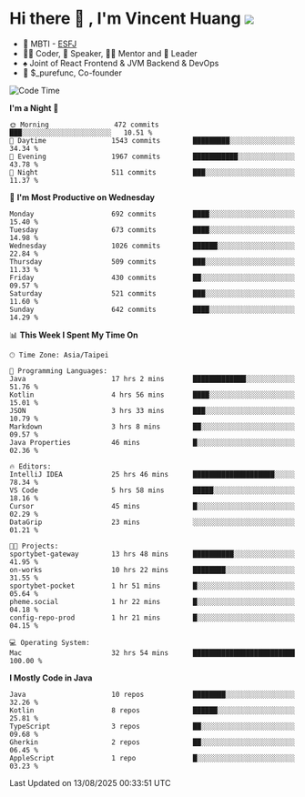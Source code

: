 # Hi there 👋 , I'm Vincent Huang ![](https://komarev.com/ghpvc/?username=Jian-Min-Huang)
- 👀 MBTI - [ESFJ](https://www.16personalities.com/esfj-personality)
- 👨‍💻 Coder, 🎤 Speaker, 👨‍🏫 Mentor and 🚀 Leader
- ♠️ Joint of React Frontend & JVM Backend & DevOps
- 💼 $_purefunc, Co-founder

<!--START_SECTION:waka-->
![Code Time](http://img.shields.io/badge/Code%20Time-5%2C765%20hrs%2013%20mins-blue)

**I'm a Night 🦉** 

```text
🌞 Morning                472 commits         ███░░░░░░░░░░░░░░░░░░░░░░   10.51 % 
🌆 Daytime                1543 commits        █████████░░░░░░░░░░░░░░░░   34.34 % 
🌃 Evening                1967 commits        ███████████░░░░░░░░░░░░░░   43.78 % 
🌙 Night                  511 commits         ███░░░░░░░░░░░░░░░░░░░░░░   11.37 % 
```
📅 **I'm Most Productive on Wednesday** 

```text
Monday                   692 commits         ████░░░░░░░░░░░░░░░░░░░░░   15.40 % 
Tuesday                  673 commits         ████░░░░░░░░░░░░░░░░░░░░░   14.98 % 
Wednesday                1026 commits        ██████░░░░░░░░░░░░░░░░░░░   22.84 % 
Thursday                 509 commits         ███░░░░░░░░░░░░░░░░░░░░░░   11.33 % 
Friday                   430 commits         ██░░░░░░░░░░░░░░░░░░░░░░░   09.57 % 
Saturday                 521 commits         ███░░░░░░░░░░░░░░░░░░░░░░   11.60 % 
Sunday                   642 commits         ████░░░░░░░░░░░░░░░░░░░░░   14.29 % 
```


📊 **This Week I Spent My Time On** 

```text
🕑︎ Time Zone: Asia/Taipei

💬 Programming Languages: 
Java                     17 hrs 2 mins       █████████████░░░░░░░░░░░░   51.76 % 
Kotlin                   4 hrs 56 mins       ████░░░░░░░░░░░░░░░░░░░░░   15.01 % 
JSON                     3 hrs 33 mins       ███░░░░░░░░░░░░░░░░░░░░░░   10.79 % 
Markdown                 3 hrs 8 mins        ██░░░░░░░░░░░░░░░░░░░░░░░   09.57 % 
Java Properties          46 mins             █░░░░░░░░░░░░░░░░░░░░░░░░   02.36 % 

🔥 Editors: 
IntelliJ IDEA            25 hrs 46 mins      ████████████████████░░░░░   78.34 % 
VS Code                  5 hrs 58 mins       █████░░░░░░░░░░░░░░░░░░░░   18.16 % 
Cursor                   45 mins             █░░░░░░░░░░░░░░░░░░░░░░░░   02.29 % 
DataGrip                 23 mins             ░░░░░░░░░░░░░░░░░░░░░░░░░   01.21 % 

🐱‍💻 Projects: 
sportybet-gateway        13 hrs 48 mins      ██████████░░░░░░░░░░░░░░░   41.95 % 
on-works                 10 hrs 22 mins      ████████░░░░░░░░░░░░░░░░░   31.55 % 
sportybet-pocket         1 hr 51 mins        █░░░░░░░░░░░░░░░░░░░░░░░░   05.64 % 
pheme.social             1 hr 22 mins        █░░░░░░░░░░░░░░░░░░░░░░░░   04.18 % 
config-repo-prod         1 hr 21 mins        █░░░░░░░░░░░░░░░░░░░░░░░░   04.15 % 

💻 Operating System: 
Mac                      32 hrs 54 mins      █████████████████████████   100.00 % 
```

**I Mostly Code in Java** 

```text
Java                     10 repos            ████████░░░░░░░░░░░░░░░░░   32.26 % 
Kotlin                   8 repos             ██████░░░░░░░░░░░░░░░░░░░   25.81 % 
TypeScript               3 repos             ██░░░░░░░░░░░░░░░░░░░░░░░   09.68 % 
Gherkin                  2 repos             ██░░░░░░░░░░░░░░░░░░░░░░░   06.45 % 
AppleScript              1 repo              █░░░░░░░░░░░░░░░░░░░░░░░░   03.23 % 
```




 Last Updated on 13/08/2025 00:33:51 UTC
<!--END_SECTION:waka-->

